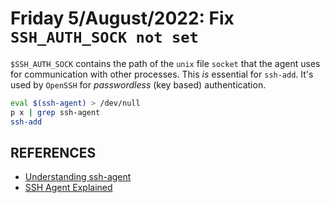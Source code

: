 # Friday 5/August/2022: Fix `SSH_AUTH_SOCK not set` 

`$SSH_AUTH_SOCK` contains the path of the `unix` file `socket` that
the agent uses for communication with other processes. This _is_
essential for `ssh-add`. It's used by `OpenSSH` for _passwordless_
(key based) authentication.

```bash
eval $(ssh-agent) > /dev/null
p x | grep ssh-agent
ssh-add
```

## REFERENCES
- [Understanding ssh-agent](http://blog.joncairns.com/2013/12/understanding-ssh-agent-and-ssh-add/)
- [SSH Agent Explained](https://smallstep.com/blog/ssh-agent-explained/)
